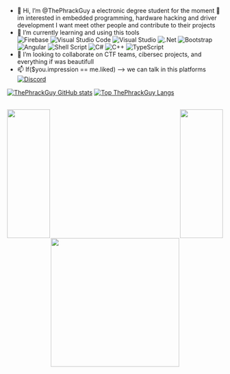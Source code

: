 - 👋 Hi, I’m @ThePhrackGuy a electronic degree student for the moment 👀 im interested in embedded programming, hardware hacking and driver development I want meet other people and contribute to their projects
- 🌱 I’m currently learning and using this tools<br>
<img alt="Firebase" src="https://img.shields.io/badge/firebase-%23039BE5.svg?&style=for-the-badge&logo=firebase"/> <img alt="Visual Studio Code" src="https://img.shields.io/badge/VisualStudioCode-0078d7.svg?&style=for-the-badge&logo=visual-studio-code&logoColor=white"/>
<img alt="Visual Studio" src="https://img.shields.io/badge/VisualStudio-5C2D91.svg?&style=for-the-badge&logo=visual-studio&logoColor=white"/> <img alt=".Net" src="https://img.shields.io/badge/.NET-5C2D91?style=for-the-badge&logo=.net&logoColor=white"/>
<img alt="Bootstrap" src="https://img.shields.io/badge/bootstrap-%23563D7C.svg?&style=for-the-badge&logo=bootstrap&logoColor=white"/> <img alt="Angular" src="https://img.shields.io/badge/angular-%23DD0031.svg?&style=for-the-badge&logo=angular&logoColor=white"/>
<img alt="Shell Script" src="https://img.shields.io/badge/shell_script-%23121011.svg?&style=for-the-badge&logo=gnu-bash&logoColor=white"/> <img alt="C#" src="https://img.shields.io/badge/c%23-%23239120.svg?&style=for-the-badge&logo=c-sharp&logoColor=white"/>
<img alt="C++" src="https://img.shields.io/badge/c++-%2300599C.svg?&style=for-the-badge&logo=c%2B%2B&ogoColor=white"/> <img alt="TypeScript" src="https://img.shields.io/badge/typescript-%23007ACC.svg?&style=for-the-badge&logo=typescript&logoColor=white"/>
- 💞️ I’m looking to collaborate on CTF teams, cibersec projects, and everything if was beautifull
- 📫 If($you.impression == me.liked) --> we can talk in this platforms<br>
[<img alt="Discord" src="https://img.shields.io/badge/Psycorb-%237289DA.svg?&style=for-the-badge&logo=discord&logoColor=white"/>](https://discord.gg/AT2CE3EkmG)

[![ThePhrackGuy GitHub stats](https://github-readme-stats.vercel.app/api?username=ThePhrackGuy&show_icons=true&theme=yeblu)](https://github.com/ThePhrackGuy)
[![Top ThePhrackGuy Langs](https://github-readme-stats.vercel.app/api/top-langs/?username=ThePhrackGuy&layout=compact)](https://github.com/ThePhrackGuy)

<br>
<img align="left" width="100" height="300" src="https://media.giphy.com/media/ZETdCfR3SAAhCMDQUf/giphy.gif">
<img align="right" width="100" height="300" src="https://media.giphy.com/media/ZETdCfR3SAAhCMDQUf/giphy.gif">
<p align="center">
  <img width="300" height="300" src="https://media.giphy.com/media/12hjJ7tjzvlQ08/giphy.gif">
</p>
